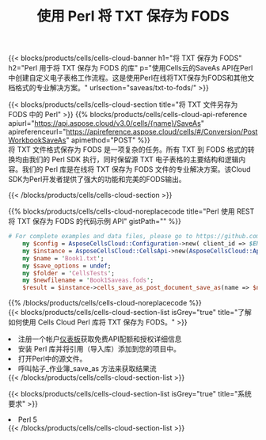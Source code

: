 ﻿---
title: 使用 Perl 将 TXT 保存为 FODS
description: 利用Aspose.Cells Cloud SDK for Perl将TXT格式文件保存为FODS格式文件。
kwords: Excel, Save TXT as FODS, REST, Perl
howto: How to save TXT as FODS using Aspose.Cells Cloud Perl library.
---
{{< blocks/products/cells/cells-cloud-banner h1="将 TXT 保存为 FODS" h2="Perl 用于将 TXT 保存为 FODS 的库" p="使用Cells云的SaveAs API在Perl中创建自定义电子表格工作流程。这是使用Perl在线将TXT保存为FODS和其他文档格式的专业解决方案。" urlsection="saveas/txt-to-fods/" >}}

{{< blocks/products/cells/cells-cloud-section title="将 TXT 文件另存为 FODS 中的 Perl" >}}
{{% blocks/products/cells/cells-cloud-api-reference apiurl="https://api.aspose.cloud/v3.0/cells/{name}/SaveAs" apireferenceurl="https://apireference.aspose.cloud/cells/#/Conversion/PostWorkbookSaveAs" apimethod="POST" %}}
<br/>
将 TXT 文件格式保存为 FODS 是一项复杂的任务。所有 TXT 到 FODS 格式的转换均由我们的 Perl SDK 执行，同时保留源 TXT 电子表格的主要结构和逻辑内容。我们的 Perl 库是在线将 TXT 保存为 FODS 文件的专业解决方案。该Cloud SDK为Perl开发者提供了强大的功能和完美的FODS输出。

{{< /blocks/products/cells/cells-cloud-section >}}

{{% blocks/products/cells/cells-cloud-noreplacecode title="Perl 使用 REST 将 TXT 保存为 FODS 的代码示例 API" gistPath="" %}}
  
```perl
# For complete examples and data files, please go to https://github.com/aspose-cells-cloud/aspose-cells-cloud-perl/
    my $config = AsposeCellsCloud::Configuration->new( client_id => $ENV{'ProductClientId'}, client_secret => $ENV{'ProductClientSecret'});
    my $instance = AsposeCellsCloud::CellsApi->new(AsposeCellsCloud::ApiClient->new( $config));
    my $name = 'Book1.txt';
    my $save_options = undef;
    my $folder = 'CellsTests';
    my $newfilename = 'Book1Saveas.fods';
    $result = $instance->cells_save_as_post_document_save_as(name => $name,save_options => $save_options, newfilename => $newfilename, folder => $folder);
```
  
{{% /blocks/products/cells/cells-cloud-noreplacecode %}}
<br/>
{{< blocks/products/cells/cells-cloud-section-list isGrey="true" title="了解如何使用 Cells Cloud Perl 库将 TXT 保存为 FODS。" >}}
<li>注册一个帐户<a href="https://dashboard.aspose.cloud/">仪表板</a>获取免费API配额和授权详细信息</li>
<li>安装 Perl 库并将引用（导入库）添加到您的项目中。</li>
<li>打开Perl中的源文件。</li>
<li>呼叫帖子_作业簿_save_as 方法来获取结果流</li>
{{< /blocks/products/cells/cells-cloud-section-list >}}

{{< blocks/products/cells/cells-cloud-section-list isGrey="true" title="系统要求" >}}
<li>Perl 5</li>
{{< /blocks/products/cells/cells-cloud-section-list >}}
